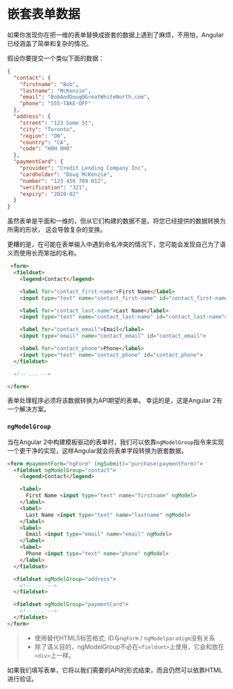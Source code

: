 # 嵌套表单数据

如果你发现你在把一维的表单替换成嵌套的数据上遇到了麻烦，不用怕，Angular已经涵盖了简单和复杂的情况。

假设你要提交一个类似下面的数据：

```json
{
  "contact": {
    "firstname": "Bob",
    "lastname": "McKenzie",
    "email": "BobAndDoug@GreatWhiteNorth.com",
    "phone": "555-TAKE-OFF"
  },
  "address": {
    "street": "123 Some St",
    "city": "Toronto",
    "region": "ON",
    "country": "CA",
    "code": "H0H 0H0"
  },
  "paymentCard": {
    "provider": "Credit Lending Company Inc",
    "cardholder": "Doug McKenzie",
    "number": "123 456 789 012",
    "verification": "321",
    "expiry": "2020-02"
  }
}
```

虽然表单是平面和一维的，但从它们构建的数据不是。将您已经提供的数据转换为所需的形状， 这会导致复杂的变换。

更糟的是，在可能在表单输入中遇到命名冲突的情况下，您可能会发现自己为了语义而使用长而笨拙的名称。

```html
 <form>
  <fieldset>
    <legend>Contact</legend>

    <label for="contact_first-name">First Name</label>
    <input type="text" name="contact_first-name" id="contact_first-name">

    <label for="contact_last-name">Last Name</label>
    <input type="text" name="contact_last-name" id="contact_last-name">

    <label for="contact_email">Email</label>
    <input type="email" name="contact_email" id="contact_email">

    <label for="contact_phone">Phone</label>
    <input type="text" name="contact_phone" id="contact_phone">
  </fieldset>

  <!-- ... -->

</form>
```

表单处理程序必须将该数据转换为API期望的表单。 幸运的是，这是Angular 2有一个解决方案。

### `ngModelGroup`

当在Angular 2中构建模板驱动的表单时，我们可以依靠`ngModelGroup`指令来实现一个更干净的实现，这样Angular就会将表单字段转换为嵌套数据。

```html
<form #paymentForm="ngForm" (ngSubmit)="purchase(paymentForm)">
  <fieldset ngModelGroup="contact">
    <legend>Contact</legend>

    <label>
      First Name <input type="text" name="firstname" ngModel>
    </label>
    <label>
      Last Name <input type="text" name="lastname" ngModel>
    </label>
    <label>
      Email <input type="email" name="email" ngModel>
    </label>
    <label>
      Phone <input type="text" name="phone" ngModel>
    </label>
  </fieldset>

  <fieldset ngModelGroup="address">
    <!-- ... -->
  </fieldset>

  <fieldset ngModelGroup="paymentCard">
    <!-- ... -->
  </fieldset>
</form>
```

> - 使用替代HTML5标签格式; ID与`ngForm` / `ngModelparadigm`没有关系
> - 除了语义目的，ngModelGroup不必在`<fieldset>`上使用，它会和放在`<div>`上一样。

如果我们填写表单，它将以我们需要的API的形式结束，而且仍然可以依靠HTML进行验证。

